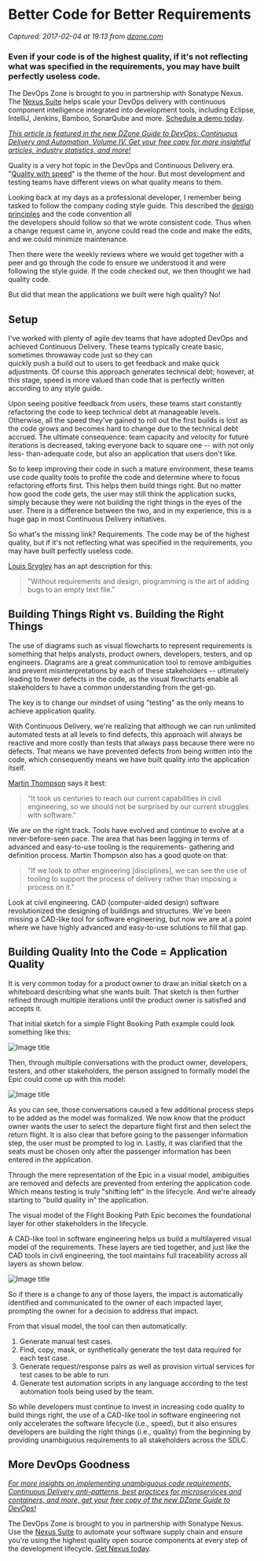 # Better Code for Better Requirements

_Captured: 2017-02-04 at 19:13 from [dzone.com](https://dzone.com/articles/better-code-for-better-requirements?edition=267883&utm_source=Daily%20Digest&utm_medium=email&utm_campaign=dd%202017-02-04)_

### Even if your code is of the highest quality, if it's not reflecting what was specified in the requirements, you may have built perfectly useless code.

The DevOps Zone is brought to you in partnership with Sonatype Nexus. The [Nexus Suite](https://dzone.com/go?i=146021&u=https%3A%2F%2Fwww.sonatype.com%2Fnexus-lifecycle%3Futm_source%3DDZONE%2520-%2520Nexus%2520Lifecycle%2520-%2520September%25202016%26utm_medium%3DDZONE%2520-%2520Nexus%2520Lifecycle%2520-%2520September%25202016%26utm_campaign%3DDZONE%2520-%2520Nexus%2520Lifecycle%2520-%2520September%25202016) helps scale your DevOps delivery with continuous component intelligence integrated into development tools, including Eclipse, IntelliJ, Jenkins, Bamboo, SonarQube and more. [Schedule a demo today](https://dzone.com/go?i=146021&u=https%3A%2F%2Fwww.sonatype.com%2Fnexus-lifecycle%3Futm_source%3DDZONE%2520-%2520Nexus%2520Lifecycle%2520-%2520September%25202016%26utm_medium%3DDZONE%2520-%2520Nexus%2520Lifecycle%2520-%2520September%25202016%26utm_campaign%3DDZONE%2520-%2520Nexus%2520Lifecycle%2520-%2520September%25202016).

_[This article is featured in the new DZone Guide to DevOps: Continuous Delivery and Automation, Volume IV. Get your free copy for more insightful articles, industry statistics, and more!](https://dzone.com/guides/devops-continuous-delivery-and-automation)_

Quality is a very hot topic in the DevOps and Continuous Delivery era. "[Quality with speed](https://www.linkedin.com/pulse/continuous-delivery-youre-doing-wrong-alex-martins)" is the theme of the hour. But most development and testing teams have different views on what quality means to them.

Looking back at my days as a professional developer, I remember being tasked to follow the company coding style guide. This described the [design principles](https://dzone.com/articles/the-solid-principles-in-real-life) and the code convention all  
the developers should follow so that we wrote consistent code. Thus when a change request came in, anyone could read the code and make the edits, and we could minimize maintenance.

Then there were the weekly reviews where we would get together with a peer and go through the code to ensure we understood it and were following the style guide. If the code checked out, we then thought we had quality code.

But did that mean the applications we built were high quality? No!

## Setup

I've worked with plenty of agile dev teams that have adopted DevOps and achieved Continuous Delivery. These teams typically create basic, sometimes throwaway code just so they can  
quickly push a build out to users to get feedback and make quick adjustments. Of course this approach generates technical debt; however, at this stage, speed is more valued than code that is perfectly written according to any style guide.

Upon seeing positive feedback from users, these teams start constantly refactoring the code to keep technical debt at manageable levels. Otherwise, all the speed they've gained to roll out the first builds is lost as the code grows and becomes hard to change due to the technical debt accrued. The ultimate consequence: team capacity and velocity for future iterations is decreased, taking everyone back to square one -- with not only less- than-adequate code, but also an application that users don't like.

So to keep improving their code in such a mature environment, these teams use code quality tools to profile the code and determine where to focus refactoring efforts first. This helps them build things right. But no matter how good the code gets, the user may still think the application sucks, simply because they were not building the right things in the eyes of the user. There is a difference between the two, and in my experience, this is a huge gap in most Continuous Delivery initiatives.

So what's the missing link? Requirements. The code may be of the highest quality, but if it's not reflecting what was specified in the requirements, you may have built perfectly useless code.

[Louis Srygley](http://www.makeuseof.com/tag/10-tips-writing-cleaner-better-code/) has an apt description for this:

> "Without requirements and design, programming is the art of adding bugs to an empty text file."

## Building Things Right vs. Building the Right Things

The use of diagrams such as visual flowcharts to represent requirements is something that helps analysts, product owners, developers, testers, and op engineers. Diagrams are a great communication tool to remove ambiguities and prevent misinterpretations by each of these stakeholders -- ultimately leading to fewer defects in the code, as the visual flowcharts enable all stakeholders to have a common understanding from the get-go.

The key is to change our mindset of using "testing" as the only means to achieve application quality.

With Continuous Delivery, we're realizing that although we can run unlimited automated tests at all levels to find defects, this approach will always be reactive and more costly than tests that always pass because there were no defects. That means we have prevented defects from being written into the code, which consequently means we have built quality into the application itself.

[Martin Thompson](https://www.infoq.com/news/2016/06/programmers-write-better-code) says it best:

> "It took us centuries to reach our current capabilities in civil engineering, so we should not be surprised by our current struggles with software."

We are on the right track. Tools have evolved and continue to evolve at a never-before-seen pace. The area that has been lagging in terms of advanced and easy-to-use tooling is the requirements- gathering and definition process. Martin Thompson also has a good quote on that:

> "If we look to other engineering [disciplines], we can see the use of tooling to support the process of delivery rather than imposing a process on it."

Look at civil engineering. CAD (computer-aided design) software revolutionized the designing of buildings and structures. We've been missing a CAD-like tool for software engineering, but now we are at a point where we have highly advanced and easy-to-use solutions to fill that gap.

## Building Quality Into the Code = Application Quality

It is very common today for a product owner to draw an initial sketch on a whiteboard describing what she wants built. That sketch is then further refined through multiple iterations until the product owner is satisfied and accepts it.

That initial sketch for a simple Flight Booking Path example could look something like this:

![Image title](https://dzone.com/storage/temp/4201467-screen-shot-2017-02-01-at-120934-pm.png)

Then, through multiple conversations with the product owner, developers, testers, and other stakeholders, the person assigned to formally model the Epic could come up with this model:

![Image title](https://dzone.com/storage/temp/4201529-screen-shot-2017-02-01-at-121147-pm.png)

As you can see, those conversations caused a few additional process steps to be added as the model was formalized. We now know that the product owner wants the user to select the departure flight first and then select the return flight. It is also clear that before going to the passenger information step, the user must be prompted to log in. Lastly, it was clarified that the seats must be chosen only after the passenger information has been entered in the application.

Through the mere representation of the Epic in a visual model, ambiguities are removed and defects are prevented from entering the application code. Which means testing is truly "shifting left" in the lifecycle. And we're already starting to "build quality in" the application.

The visual model of the Flight Booking Path Epic becomes the foundational layer for other stakeholders in the lifecycle.

A CAD-like tool in software engineering helps us build a multilayered visual model of the requirements. These layers are tied together, and just like the CAD tools in civil engineering, the tool maintains full traceability across all layers as shown below.

![Image title](https://dzone.com/storage/temp/4201534-screen-shot-2017-02-01-at-121247-pm.png)

So if there is a change to any of those layers, the impact is automatically identified and communicated to the owner of each impacted layer, prompting the owner for a decision to address that impact.

From that visual model, the tool can then automatically:

  1. Generate manual test cases.
  2. Find, copy, mask, or synthetically generate the test data required for each test case.
  3. Generate request/response pairs as well as provision virtual services for test cases to be able to run.
  4. Generate test automation scripts in any language according to the test automation tools being used by the team.

So while developers must continue to invest in increasing code quality to build things right, the use of a CAD-like tool in software engineering not only accelerates the software lifecycle (i.e., speed), but it also ensures developers are building the right things (i.e., quality) from the beginning by providing unambiguous requirements to all stakeholders across the SDLC.

## More DevOps Goodness

_[For more insights on implementing unambiguous code requirements, Continuous Delivery anti-patterns, best practices for microservices and containers, and more, get your free copy of the new DZone Guide to DevOps!](https://dzone.com/guides/devops-continuous-delivery-and-automation)_

The DevOps Zone is brought to you in partnership with Sonatype Nexus. Use the [Nexus Suite](https://dzone.com/go?i=146022&u=https%3A%2F%2Fwww.sonatype.com%2Fget-nexus-sonatype%3Futm_source%3DDZONE%2520-%2520Get%2520Nexus%2520-%2520September%25202016%26utm_medium%3DDZONE%2520-%2520Get%2520Nexus%2520-%2520September%25202016%26utm_campaign%3DDZONE%2520-%2520Get%2520Nexus%2520-%2520September%25202016) to automate your software supply chain and ensure you're using the highest quality open source components at every step of the development lifecycle. [Get Nexus today](https://dzone.com/go?i=146022&u=https%3A%2F%2Fwww.sonatype.com%2Fget-nexus-sonatype%3Futm_source%3DDZONE%2520-%2520Get%2520Nexus%2520-%2520September%25202016%26utm_medium%3DDZONE%2520-%2520Get%2520Nexus%2520-%2520September%25202016%26utm_campaign%3DDZONE%2520-%2520Get%2520Nexus%2520-%2520September%25202016).
